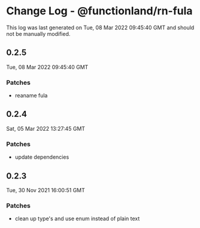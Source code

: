 # Change Log - @functionland/rn-fula

This log was last generated on Tue, 08 Mar 2022 09:45:40 GMT and should not be manually modified.

## 0.2.5
Tue, 08 Mar 2022 09:45:40 GMT

### Patches

- reaname fula

## 0.2.4
Sat, 05 Mar 2022 13:27:45 GMT

### Patches

- update dependencies

## 0.2.3
Tue, 30 Nov 2021 16:00:51 GMT

### Patches

- clean up type's and use enum instead of plain text

